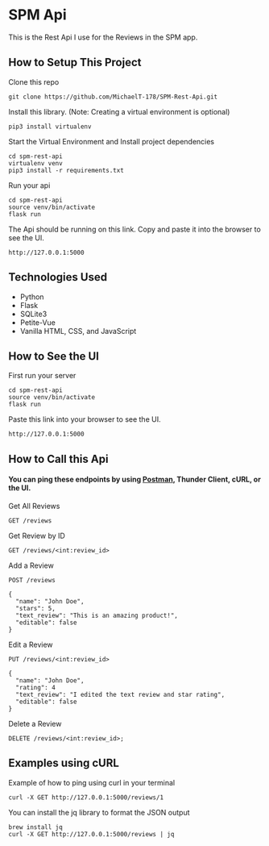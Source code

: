 # SPM Api
This is the Rest Api I use for the Reviews in the SPM app.

## How to Setup This Project

Clone this repo 
```
git clone https://github.com/MichaelT-178/SPM-Rest-Api.git
```

Install this library. (Note: Creating a virtual environment is optional)
```
pip3 install virtualenv
```

Start the Virtual Environment and Install project dependencies
```
cd spm-rest-api
virtualenv venv
pip3 install -r requirements.txt
```

Run your api
```
cd spm-rest-api
source venv/bin/activate
flask run
```
The Api should be running on this link. Copy and paste it into the browser to see the UI.
```
http://127.0.0.1:5000
```

## Technologies Used
- Python
- Flask
- SQLite3
- Petite-Vue
- Vanilla HTML, CSS, and JavaScript

## How to See the UI
First run your server
```
cd spm-rest-api
source venv/bin/activate
flask run
```

Paste this link into your browser to see the UI.
```
http://127.0.0.1:5000
```

## How to Call this Api
#### You can ping these endpoints by using [Postman](https://marketplace.visualstudio.com/items?itemName=Postman.postman-for-vscode), Thunder Client, cURL, or the UI.

Get All Reviews
```
GET /reviews
```

Get Review by ID
```
GET /reviews/<int:review_id>
```

Add a Review
```
POST /reviews

{
  "name": "John Doe",
  "stars": 5,
  "text_review": "This is an amazing product!",
  "editable": false
}
```

Edit a Review
```
PUT /reviews/<int:review_id>

{
  "name": "John Doe",
  "rating": 4
  "text_review": "I edited the text review and star rating",
  "editable": false
}
```

Delete a Review
```
DELETE /reviews/<int:review_id>;
```

## Examples using cURL

Example of how to ping using curl in your terminal
```
curl -X GET http://127.0.0.1:5000/reviews/1
```

You can install the jq library to format the JSON output
```
brew install jq
curl -X GET http://127.0.0.1:5000/reviews | jq
```


